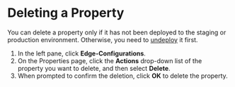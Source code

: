 # Deleting a Property

You can delete a property only if it has not been deployed to the staging or production environment. Otherwise, you need to [undeploy](</docs/portal/edge-configurations/deploying-property.md#undeploying-a-property>) it first.

1. In the left pane, click **Edge-Configurations**.
2. On the Properties page, click the **Actions** drop-down list of the property you want to delete, and then select **Delete**.
3. When prompted to confirm the deletion, click **OK** to delete the property.
